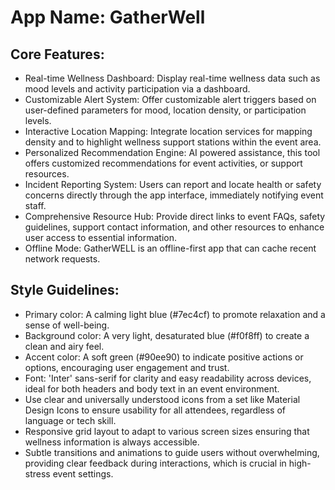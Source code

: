 # **App Name**: GatherWell

## Core Features:

- Real-time Wellness Dashboard: Display real-time wellness data such as mood levels and activity participation via a dashboard.
- Customizable Alert System: Offer customizable alert triggers based on user-defined parameters for mood, location density, or participation levels.
- Interactive Location Mapping: Integrate location services for mapping density and to highlight wellness support stations within the event area.
- Personalized Recommendation Engine: AI powered assistance, this tool offers customized recommendations for event activities, or support resources.
- Incident Reporting System: Users can report and locate health or safety concerns directly through the app interface, immediately notifying event staff.
- Comprehensive Resource Hub: Provide direct links to event FAQs, safety guidelines, support contact information, and other resources to enhance user access to essential information.
- Offline Mode: GatherWELL is an offline-first app that can cache recent network requests.

## Style Guidelines:

- Primary color: A calming light blue (#7ec4cf) to promote relaxation and a sense of well-being.
- Background color: A very light, desaturated blue (#f0f8ff) to create a clean and airy feel.
- Accent color: A soft green (#90ee90) to indicate positive actions or options, encouraging user engagement and trust.
- Font: 'Inter' sans-serif for clarity and easy readability across devices, ideal for both headers and body text in an event environment.
- Use clear and universally understood icons from a set like Material Design Icons to ensure usability for all attendees, regardless of language or tech skill.
- Responsive grid layout to adapt to various screen sizes ensuring that wellness information is always accessible.
- Subtle transitions and animations to guide users without overwhelming, providing clear feedback during interactions, which is crucial in high-stress event settings.